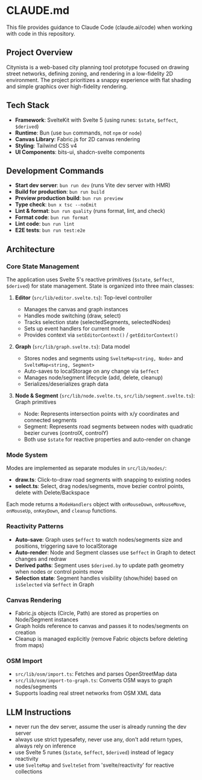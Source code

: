 # CLAUDE.md

This file provides guidance to Claude Code (claude.ai/code) when working with code in this repository.

## Project Overview

Citynista is a web-based city planning tool prototype focused on drawing street networks, defining zoning, and rendering in a low-fidelity 2D environment. The project prioritizes a snappy experience with flat shading and simple graphics over high-fidelity rendering.

## Tech Stack

- **Framework**: SvelteKit with Svelte 5 (using runes: `$state`, `$effect`, `$derived`)
- **Runtime**: Bun (use `bun` commands, not `npm` or `node`)
- **Canvas Library**: Fabric.js for 2D canvas rendering
- **Styling**: Tailwind CSS v4
- **UI Components**: bits-ui, shadcn-svelte components

## Development Commands

- **Start dev server**: `bun run dev` (runs Vite dev server with HMR)
- **Build for production**: `bun run build`
- **Preview production build**: `bun run preview`
- **Type check**: `bun x tsc --noEmit`
- **Lint & format**: `bun run quality` (runs format, lint, and check)
- **Format code**: `bun run format`
- **Lint code**: `bun run lint`
- **E2E tests**: `bun run test:e2e`

## Architecture

### Core State Management

The application uses Svelte 5's reactive primitives (`$state`, `$effect`, `$derived`) for state management. State is organized into three main classes:

1. **Editor** (`src/lib/editor.svelte.ts`): Top-level controller
   - Manages the canvas and graph instances
   - Handles mode switching (draw, select)
   - Tracks selection state (selectedSegments, selectedNodes)
   - Sets up event handlers for current mode
   - Provides context via `setEditorContext()` / `getEditorContext()`

2. **Graph** (`src/lib/graph.svelte.ts`): Data model
   - Stores nodes and segments using `SvelteMap<string, Node>` and `SvelteMap<string, Segment>`
   - Auto-saves to localStorage on any change via `$effect`
   - Manages node/segment lifecycle (add, delete, cleanup)
   - Serializes/deserializes graph data

3. **Node & Segment** (`src/lib/node.svelte.ts`, `src/lib/segment.svelte.ts`): Graph primitives
   - Node: Represents intersection points with x/y coordinates and connected segments
   - Segment: Represents road segments between nodes with quadratic bezier curves (controlX, controlY)
   - Both use `$state` for reactive properties and auto-render on change

### Mode System

Modes are implemented as separate modules in `src/lib/modes/`:
- **draw.ts**: Click-to-draw road segments with snapping to existing nodes
- **select.ts**: Select, drag nodes/segments, move bezier control points, delete with Delete/Backspace

Each mode returns a `ModeHandlers` object with `onMouseDown`, `onMouseMove`, `onMouseUp`, `onKeyDown`, and `cleanup` functions.

### Reactivity Patterns

- **Auto-save**: Graph uses `$effect` to watch nodes/segments size and positions, triggering save to localStorage
- **Auto-render**: Node and Segment classes use `$effect` in Graph to detect changes and redraw
- **Derived paths**: Segment uses `$derived.by` to update path geometry when nodes or control points move
- **Selection state**: Segment handles visibility (show/hide) based on `isSelected` via `$effect` in Graph

### Canvas Rendering

- Fabric.js objects (Circle, Path) are stored as properties on Node/Segment instances
- Graph holds reference to canvas and passes it to nodes/segments on creation
- Cleanup is managed explicitly (remove Fabric objects before deleting from maps)

### OSM Import

- `src/lib/osm/import.ts`: Fetches and parses OpenStreetMap data
- `src/lib/osm/import-to-graph.ts`: Converts OSM ways to graph nodes/segments
- Supports loading real street networks from OSM XML data

## LLM Instructions

- never run the dev server, assume the user is already running the dev server
- always use strict typesafety, never use any, don't add return types, always rely on inference
- use Svelte 5 runes (`$state`, `$effect`, `$derived`) instead of legacy reactivity
- use `SvelteMap` and `SvelteSet` from 'svelte/reactivity' for reactive collections

